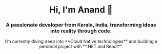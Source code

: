 <h1 align="center">Hi, I'm Anand 👋</h1>
<h3 align="center">A passionate developer from Kerala, India, transforming ideas into reality through code.</h3>

<p align="center">
  I'm currently diving deep into **Cloud Native technologies** and building a personal project with **.NET and React**.
</p>
